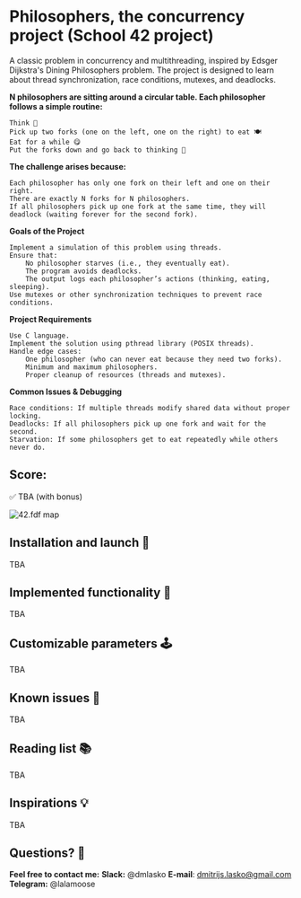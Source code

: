 # Philosophers, the concurrency project (School 42 project)
A classic problem in concurrency and multithreading, inspired by Edsger Dijkstra's Dining Philosophers problem. The project is designed to learn about thread synchronization, race conditions, mutexes, and deadlocks.

**N philosophers are sitting around a circular table. Each philosopher follows a simple routine:**

    Think 🤔
    Pick up two forks (one on the left, one on the right) to eat 🍽️
    Eat for a while 😋
    Put the forks down and go back to thinking 🔄

**The challenge arises because:**

    Each philosopher has only one fork on their left and one on their right.
    There are exactly N forks for N philosophers.
    If all philosophers pick up one fork at the same time, they will deadlock (waiting forever for the second fork).

**Goals of the Project**

    Implement a simulation of this problem using threads.
    Ensure that:
        No philosopher starves (i.e., they eventually eat).
        The program avoids deadlocks.
        The output logs each philosopher’s actions (thinking, eating, sleeping).
    Use mutexes or other synchronization techniques to prevent race conditions.

**Project Requirements**

    Use C language.
    Implement the solution using pthread library (POSIX threads).
    Handle edge cases:
        One philosopher (who can never eat because they need two forks).
        Minimum and maximum philosophers.
        Proper cleanup of resources (threads and mutexes).

**Common Issues & Debugging**

    Race conditions: If multiple threads modify shared data without proper locking.
    Deadlocks: If all philosophers pick up one fork and wait for the second.
    Starvation: If some philosophers get to eat repeatedly while others never do.

## Score:
✅ TBA (with bonus)

![42.fdf map](./_img/fdf-header-image-min.png)

## Installation and launch 🚀
TBA
<!--**1. Clone the repo:**
```bash
git clone https://github.com/dmitrijslasko/fdf42.git
```
**2. Go into the folder:**
```bash
cd fdf42
```
**3. Build the program:**
```bash
make
```
**4. Launch the program with the selected map:**
```bash
./fdf ./maps/42.fdf
```
Other maps are stored in the ./maps/ folder.-->

## Implemented functionality 🤖
TBA
<!--![fdf-demo](https://github.com/dmitrijslasko/42-assets/blob/d9ae0a69c1fc9aea10fa920e7ee1ba405123e805/fdf/dmlasko-fdf-demo-v2.gif?raw=true)
1. Welcome screen (not allowed by the project's subject, but using it via a workaround in the Makefile)
1. Mouse / keyboard rotation and zoom
1. Map height & color information parser
1. Height scaling
1. Relative height color output (with easily customizable color schemes)
1. Control panel overlay
1. Control panel language switch (English, German)
1. 2 projections: Isometric / parallel
1. Rotation angle information panel
1. Special visual admin mode
1. Show / hide nodes (not shown in the GIF above)-->

## Customizable parameters 🕹️
TBA
<!--* Zoom: Scroll or [+] / [-]
* Move: Hold left mouse button or Arrows
* Flatten / raise height: [\[] / [\]]
* Rotate: Hold right mouse button & Move
* X-Axis - [Q] / [W]
* Y-Axis - [A] / [S]
* Z-Axis - [Z] / [W]
* Switch projections: ISO: [I], Parallel: [P]
* Show / hide nodes: [N]
* Reset view: [R]
* Map colors: [1][2][3]
* Secret admin mode: [/]-->

## Known issues 🚨
TBA
<!--1. macOS not working out of the box (the project was written on Linux Ubuntu)
1. Lack of z-buffer – resulting in line overlay problems (best seen on big maps like ./maps/t1.fdf)
1. Due to the limitation of the MLX library, the control panel text is output to the window, not the image.
This sometimes results in blinking (because of the constant rerendering).
However, it perfectly shows why we should use the image pre-render for the main part of the program.
It's best to reimplement this functionality with using an XPM image-->

## Reading list 📚
TBA
<!--1. Getting started with the minilibx
https://aurelienbrabant.fr/blog/getting-started-with-the-minilibx-->

## Inspirations 💡
TBA
<!--1. Awesome project with implemented spherical projection
https://github.com/ailopez-o/42Barcelona-FdF
2. A simple project that works on MacOS (was a great starting point for me, helping to implement mouse rotations)
https://github.com/VBrazhnik/FdF
3. This article mentions using an XPM image for the control panel
https://medium.com/@amehri_tarik/fdf-42-a-detailed-walkthrough-7184cca317fc-->

## Questions? 🤔
**Feel free to contact me:**
**Slack:** @dmlasko
**E-mail**: dmitrijs.lasko@gmail.com
**Telegram:** @lalamoose
